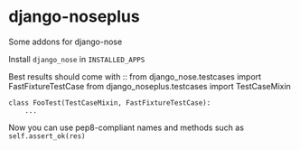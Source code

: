 django-noseplus
===============

Some addons for django-nose

Install ``django_nose`` in ``INSTALLED_APPS``

Best results should come with
::
	from django_nose.testcases import FastFixtureTestCase
	from django_noseplus.testcases import TestCaseMixin

	class FooTest(TestCaseMixin, FastFixtureTestCase):
		...

Now you can use pep8-compliant names and methods such as ``self.assert_ok(res)``

